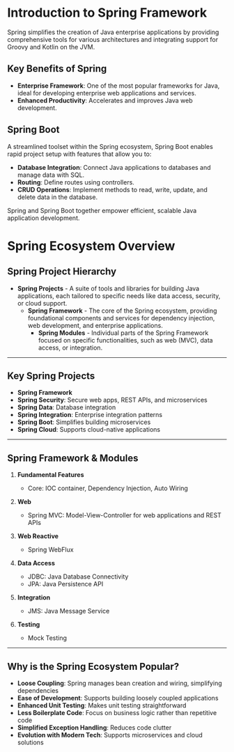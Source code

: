 # Introduction to Spring Framework

Spring simplifies the creation of Java enterprise applications by providing comprehensive tools for various architectures and integrating support for Groovy and Kotlin on the JVM.

## Key Benefits of Spring
- **Enterprise Framework**: One of the most popular frameworks for Java, ideal for developing enterprise web applications and services.
- **Enhanced Productivity**: Accelerates and improves Java web development.

## Spring Boot
A streamlined toolset within the Spring ecosystem, Spring Boot enables rapid project setup with features that allow you to:
- **Database Integration**: Connect Java applications to databases and manage data with SQL.
- **Routing**: Define routes using controllers.
- **CRUD Operations**: Implement methods to read, write, update, and delete data in the database.

Spring and Spring Boot together empower efficient, scalable Java application development.


# Spring Ecosystem Overview

## Spring Project Hierarchy
- **Spring Projects** - A suite of tools and libraries for building Java applications, each tailored to specific needs like data access, security, or cloud support.
    - **Spring Framework** - The core of the Spring ecosystem, providing foundational components and services for dependency injection, web development, and enterprise applications.
        - **Spring Modules** - Individual parts of the Spring Framework focused on specific functionalities, such as web (MVC), data access, or integration.

---

## Key Spring Projects

- **Spring Framework**
- **Spring Security**: Secure web apps, REST APIs, and microservices
- **Spring Data**: Database integration
- **Spring Integration**: Enterprise integration patterns
- **Spring Boot**: Simplifies building microservices
- **Spring Cloud**: Supports cloud-native applications

---

## Spring Framework & Modules

1. **Fundamental Features**
    - Core: IOC container, Dependency Injection, Auto Wiring

2. **Web**
    - Spring MVC: Model-View-Controller for web applications and REST APIs

3. **Web Reactive**
    - Spring WebFlux

4. **Data Access**
    - JDBC: Java Database Connectivity
    - JPA: Java Persistence API

5. **Integration**
    - JMS: Java Message Service

6. **Testing**
    - Mock Testing

---

## Why is the Spring Ecosystem Popular?

- **Loose Coupling**: Spring manages bean creation and wiring, simplifying dependencies
- **Ease of Development**: Supports building loosely coupled applications
- **Enhanced Unit Testing**: Makes unit testing straightforward
- **Less Boilerplate Code**: Focus on business logic rather than repetitive code
- **Simplified Exception Handling**: Reduces code clutter
- **Evolution with Modern Tech**: Supports microservices and cloud solutions
